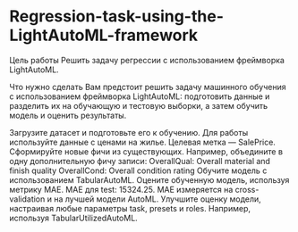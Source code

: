 # Regression-task-using-the-LightAutoML-framework

Цель работы
Решить задачу регрессии с использованием фреймворка LightAutoML.

Что нужно сделать
Вам предстоит решить задачу машинного обучения с использованием фреймворка LightAutoML: подготовить данные и разделить их на обучающую и тестовую выборки, а затем обучить модель и оценить результаты.

Загрузите датасет и подготовьте его к обучению.
Для работы используйте данные с ценами на жилье. Целевая метка — SalePrice.
Сформируйте новые фичи из существующих. Например, объедините в одну дополнительную фичу записи:
OverallQual: Overall material and finish quality
OverallCond: Overall condition rating
Обучите модель c использованием TabularAutoML.
Оцените обученную модель, используя метрику MAE.
МАЕ для test: 15324.25. 
МАЕ измеряется на cross-validation и на лучшей модели AutoML.
Улучшите оценку модели, настраивая любые параметры task, presets и roles. Например, используя TabularUtilizedAutoML.
